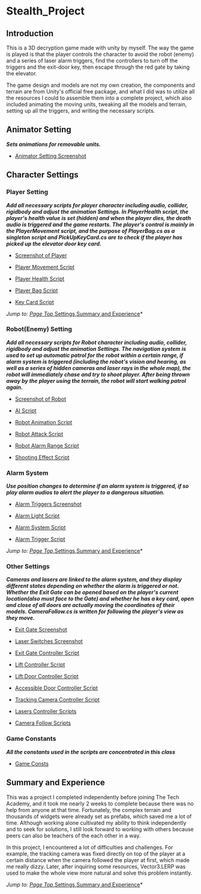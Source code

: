 # Stealth_Project

## Introduction
This is a 3D decryption game made with unity by myself. The way the game is played is that the player controls the character to avoid the robot (enemy) and a series of laser alarm triggers, find the controllers to turn off the triggers and the exit-door key, then escape through the red gate by taking the elevator.

The game design and models are not my own creation, the components and terrain are from Unity's official free package, and what I did was to utilize all the resources I could to assemble them into a complete project, which also included animating the moving units, tweaking all the models and terrain, setting up all the triggers, and writing the necessary scripts. 

## Animator Setting
***Sets animations for removable units.***

* [Animator Setting Screenshot](https://github.com/Jiaha0-Zhang/Stealth-Project/blob/master/Images/AnimatorSetting.png)

## Character Settings

### Player Setting
***Add all necessary scripts for player character including audio, collider, rigidbody and adjust the animation Settings. In PlayerHealth script, the player's health value is set (hidden) and when the player dies, the death audio is triggered and the game restarts. The player's control is mainly in the PlayerMovement script, and the purpose of PlayerBag.cs as a singleton script and PickUpKeyCard.cs are to check if the player has picked up the elevator door key card.***

* [Screenshot of Player](https://github.com/Jiaha0-Zhang/Stealth-Project/blob/master/Images/PlayerSetting.png)

* [Player Movement Script](https://github.com/Jiaha0-Zhang/Stealth-Project/blob/master/Scripts/PlayerMovement.cs)

* [Player Health Script](https://github.com/Jiaha0-Zhang/Stealth-Project/blob/master/Scripts/PlayerHealth.cs)

* [Player Bag Script](https://github.com/Jiaha0-Zhang/Stealth-Project/blob/master/Scripts/PlayerBag.cs)

* [Key Card Script](https://github.com/Jiaha0-Zhang/Stealth-Project/blob/master/Scripts/PickUpKeyCard.cs)

*Jump to: [Page Top](#Stealth_Project)*,[Settings](#animator-setting),[Summary and Experience](#summary-and-experience)*

### Robot(Enemy) Setting
***Add all necessary scripts for Robot character including audio, collider, rigidbody and adjust the animation Settings. The navigation system is used to set up automatic patrol for the robot within a certain range, if alarm system is triggered (including the robot's vision and hearing, as well as a series of hidden cameras and laser rays in the whole map), the robot will immediately chase and try to shoot player. After being thrown away by the player using the terrain, the robot will start walking patrol again.***

* [Screenshot of Robot](https://github.com/Jiaha0-Zhang/Stealth-Project/blob/master/Images/EnemySetting.png)

* [AI Script](https://github.com/Jiaha0-Zhang/Stealth-Project/blob/master/Scripts/EnemyAI.cs)

* [Robot Animation Script](https://github.com/Jiaha0-Zhang/Stealth-Project/blob/master/Scripts/EnemyAnimation.cs)

* [Robot Attack Script](https://github.com/Jiaha0-Zhang/Stealth-Project/blob/master/Scripts/EnemyShoot.cs)

* [Robot Alarm Range Script](https://github.com/Jiaha0-Zhang/Stealth-Project/blob/master/Scripts/EnemySightingAndHearing.cs)

* [Shooting Effect Script](https://github.com/Jiaha0-Zhang/Stealth-Project/blob/master/Scripts/ShootingEffect.cs)

### Alarm System
***Use position changes to determine if an alarm system is triggered, if so play alarm audios to alert the player to a dangerous situation.***

* [Alarm Triggers Screenshot](https://github.com/Jiaha0-Zhang/Stealth-Project/blob/master/Images/AlarmTrigger.png)

* [Alarm Light Script](https://github.com/Jiaha0-Zhang/Stealth-Project/blob/master/Scripts/AlarmLight.cs)

* [Alarm System Script](https://github.com/Jiaha0-Zhang/Stealth-Project/blob/master/Scripts/AlarmSystem.cs)

* [Alarm Trigger Script](https://github.com/Jiaha0-Zhang/Stealth-Project/blob/master/Scripts/AlarmTrigger.cs)

*Jump to: [Page Top](#Stealth_Project)*,[Settings](#animator-setting),[Summary and Experience](#summary-and-experience)*

### Other Settings
***Cameras and lasers are linked to the alarm system, and they display different states depending on whether the alarm is triggered or not. Whether the Exit Gate can be opened based on the player's current location(also must face to the Gate) and whether he has a key card, open and close of all doors are actually moving the coordinates of their models. CameraFollow.cs is written for following the player's view as they move.***

* [Exit Gate Screenshot](https://github.com/Jiaha0-Zhang/Stealth-Project/blob/master/Images/ExitSetting.png)

* [Laser Switches Screenshot](https://github.com/Jiaha0-Zhang/Stealth-Project/blob/master/Images/SwitchSetting.png)

* [Exit Gate Controller Script](https://github.com/Jiaha0-Zhang/Stealth-Project/blob/master/Scripts/BigDoorController.cs)

* [Lift Controller Script](https://github.com/Jiaha0-Zhang/Stealth-Project/blob/master/Scripts/LiftController.cs)

* [Lift Door Controller Script](https://github.com/Jiaha0-Zhang/Stealth-Project/blob/master/Scripts/LittleDoorController.cs)

* [Accessible Door Controller Script](https://github.com/Jiaha0-Zhang/Stealth-Project/blob/master/Scripts/LittleDoorController.cs)

* [Tracking Camera Controller Script](https://github.com/Jiaha0-Zhang/Stealth-Project/blob/master/Scripts/CameraFollow.cs)

* [Lasers Controller Scripts](https://github.com/Jiaha0-Zhang/Stealth-Project/blob/master/Scripts/LaserController.cs)

* [Camera Follow Scripts](https://github.com/Jiaha0-Zhang/Stealth-Project/blob/master/Scripts/CameraFollow.cs)

### Game Constants
***All the constants used in the scripts are concentrated in this class***

* [Game Consts](https://github.com/Jiaha0-Zhang/Stealth-Project/blob/master/Scripts/GameConsts.cs)

## Summary and Experience 
This was a project I completed independently before joining The Tech Academy, and it took me nearly 2 weeks to complete because there was no help from anyone at that time. Fortunately, the complex terrain and thousands of widgets were already set as prefabs, which saved me a lot of time. Although working alone cultivated my ability to think independently and to seek for solutions, I still look forward to working with others because peers can also be teachers of the each other in a way.

In this project, I encountered a lot of difficulties and challenges. For example, the tracking camera was fixed directly on top of the player at a certain distance when the camera followed the player at first, which made me really dizzy. Later, after inquiring some resources, Vector3.LERP was used to make the whole view more natural and solve this problem instantly. 

*Jump to: [Page Top](#Stealth_Project)*,[Settings](#animator-setting),[Summary and Experience](#summary-and-experience)*